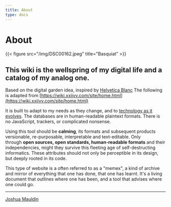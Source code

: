 ```yaml
---
title: About
type: docs
---
```

# About

{{< figure src="/img/DSC00162.jpeg" title="Basquiat" >}}

## This wiki is the wellspring of my digital life and a catalog of my analog one.

Based on the digital garden idea, inspired by [Helvetica Blanc](https://helveticablanc.com)
The following is adapted from [https://wiki.xxiivv.com/site/home.html](https://wiki.xxiivv.com/site/home.html)

It is built to adapt to my needs as they change, and to [technology as it evolves](https://wiki.xxiivv.com/site/lasting.html). The databases are in human-readable plaintext formats. There is no JavaScript, trackers, or complicated nonsense. 

Using this tool should be **calming**, its formats and subsequent products versionable, re-purposable, interpretable and text-editable. Only through **open sources, open standards, human-readable formats** and their independencies, might they survive this fleeting age of self-destructing informatics. These attributes should not only be perceptible in its design, but deeply rooted in its code.

This type of website is a often referred to as a "memex", a kind of archive and mirror of everything that one has done, that one has learnt. It's a living document that outlines where one has been, and a tool that advises where one could go. 

---

[Joshua Mauldin](/me)